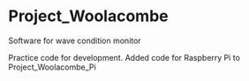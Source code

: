 # Project_Woolacombe
Software for wave condition monitor

Practice code for development. Added code for Raspberry Pi to Project_Woolacombe_Pi
